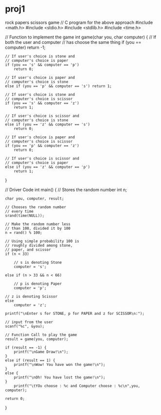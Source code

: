 # proj1
rock papers scissors game
// C program for the above approach
#include <math.h>
#include <stdio.h>
#include <stdlib.h>
#include <time.h>

// Function to implement the game
int game(char you, char computer)
{
	// If both the user and computer
	// has choose the same thing
	if (you == computer)
		return -1;

	// If user's choice is stone and
	// computer's choice is paper
	if (you == 's' && computer == 'p')
		return 0;

	// If user's choice is paper and
	// computer's choice is stone
	else if (you == 'p' && computer == 's') return 1;

	// If user's choice is stone and
	// computer's choice is scissor
	if (you == 's' && computer == 'z')
		return 1;

	// If user's choice is scissor and
	// computer's choice is stone
	else if (you == 'z' && computer == 's')
		return 0;

	// If user's choice is paper and
	// computer's choice is scissor
	if (you == 'p' && computer == 'z')
		return 0;

	// If user's choice is scissor and
	// computer's choice is paper
	else if (you == 'z' && computer == 'p')
		return 1;
}

// Driver Code
int main()
{
	// Stores the random number
	int n;

	char you, computer, result;

	// Chooses the random number
	// every time
	srand(time(NULL));

	// Make the random number less
	// than 100, divided it by 100
	n = rand() % 100;

	// Using simple probability 100 is
	// roughly divided among stone,
	// paper, and scissor
	if (n < 33)

		// s is denoting Stone
		computer = 's';

	else if (n > 33 && n < 66)

		// p is denoting Paper
		computer = 'p';

	// z is denoting Scissor
	else
		computer = 'z';

	printf("\nEnter s for STONE, p for PAPER and z for SCISSOR\n:");

	// input from the user
	scanf("%c", &you);

	// Function Call to play the game
	result = game(you, computer);

	if (result == -1) {
		printf("\nGame Draw!\n");
	}
	else if (result == 1) {
		printf("\nWow! You have won the game!\n");
	}
	else { 
		printf("\nOh! You have lost the game!\n");
	}
		printf("\tYOu choose : %c and Computer choose : %c\n",you, computer);

	return 0;
}

